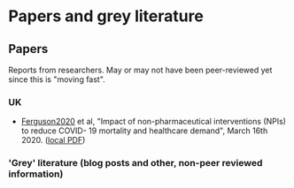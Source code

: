 # Papers and grey literature

## Papers

Reports from researchers. May or may not have been peer-reviewed yet since this is "moving fast".

### UK

- [Ferguson2020](https://www.imperial.ac.uk/media/imperial-college/medicine/sph/ide/gida-fellowships/Imperial-College-COVID19-NPI-modelling-16-03-2020.pdf) et al, "Impact of non-pharmaceutical interventions (NPIs) to reduce COVID- 19 mortality and healthcare demand", March 16th 2020. ([local PDF](localpdfs/ferguson2020.pdf))

### 'Grey' literature (blog posts and other, non-peer reviewed information)

